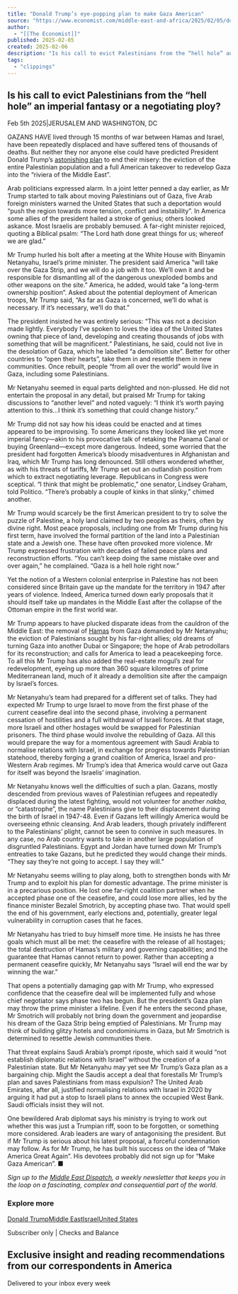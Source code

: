 ```yaml
---
title: "Donald Trump’s eye-popping plan to make Gaza American"
source: "https://www.economist.com/middle-east-and-africa/2025/02/05/donald-trumps-eye-popping-plan-to-make-gaza-american"
author:
  - "[[The Economist]]"
published: 2025-02-05
created: 2025-02-06
description: "Is his call to evict Palestinians from the “hell hole” an imperial fantasy or a negotiating ploy? | Middle East & Africa"
tags:
  - "clippings"
---
```

## Is his call to evict Palestinians from the “hell hole” an imperial fantasy or a negotiating ploy?

Feb 5th 2025|JERUSALEM AND WASHINGTON, DC

GAZANS HAVE lived through 15 months of war between Hamas and Israel, have been repeatedly displaced and have suffered tens of thousands of deaths. But neither they nor anyone else could have predicted President Donald Trump’s [astonishing plan](https://www.economist.com/middle-east-and-africa/2025/01/23/trump-should-try-to-end-not-manage-the-middle-easts-oldest-conflicts) to end their misery: the eviction of the entire Palestinian population and a full American takeover to redevelop Gaza into the “riviera of the Middle East”.

Arab politicians expressed alarm. In a joint letter penned a day earlier, as Mr Trump started to talk about moving Palestinians out of Gaza, five Arab foreign ministers warned the United States that such a deportation would “push the region towards more tension, conflict and instability”. In America some allies of the president hailed a stroke of genius; others looked askance. Most Israelis are probably bemused. A far-right minister rejoiced, quoting a Biblical psalm: “The Lord hath done great things for us; whereof we are glad.”

Mr Trump hurled his bolt after a meeting at the White House with Binyamin Netanyahu, Israel’s prime minister. The president said America “will take over the Gaza Strip, and we will do a job with it too. We’ll own it and be responsible for dismantling all of the dangerous unexploded bombs and other weapons on the site.” America, he added, would take “a long-term ownership position”. Asked about the potential deployment of American troops, Mr Trump said, “As far as Gaza is concerned, we’ll do what is necessary. If it’s necessary, we’ll do that.”

The president insisted he was entirely serious: “This was not a decision made lightly. Everybody I’ve spoken to loves the idea of the United States owning that piece of land, developing and creating thousands of jobs with something that will be magnificent.” Palestinians, he said, could not live in the desolation of Gaza, which he labelled “a demolition site”. Better for other countries to “open their hearts”, take them in and resettle them in new communities. Once rebuilt, people “from all over the world” would live in Gaza, including some Palestinians.

Mr Netanyahu seemed in equal parts delighted and non-plussed. He did not entertain the proposal in any detail, but praised Mr Trump for taking discussions to “another level” and noted vaguely: “I think it’s worth paying attention to this…I think it’s something that could change history.”

Mr Trump did not say how his ideas could be enacted and at times appeared to be improvising. To some Americans they looked like yet more imperial fancy—akin to his provocative talk of retaking the Panama Canal or buying Greenland—except more dangerous. Indeed, some worried that the president had forgotten America’s bloody misadventures in Afghanistan and Iraq, which Mr Trump has long denounced. Still others wondered whether, as with his threats of tariffs, Mr Trump set out an outlandish position from which to extract negotiating leverage. Republicans in Congress were sceptical. “I think that might be problematic,” one senator, Lindsey Graham, told Politico. “There’s probably a couple of kinks in that slinky,” chimed another.

Mr Trump would scarcely be the first American president to try to solve the puzzle of Palestine, a holy land claimed by two peoples as theirs, often by divine right. Most peace proposals, including one from Mr Trump during his first term, have involved the formal partition of the land into a Palestinian state and a Jewish one. These have often provoked more violence. Mr Trump expressed frustration with decades of failed peace plans and reconstruction efforts. “You can’t keep doing the same mistake over and over again,” he complained. “Gaza is a hell hole right now.”

Yet the notion of a Western colonial enterprise in Palestine has not been considered since Britain gave up the mandate for the territory in 1947 after years of violence. Indeed, America turned down early proposals that it should itself take up mandates in the Middle East after the collapse of the Ottoman empire in the first world war.

Mr Trump appears to have plucked disparate ideas from the cauldron of the Middle East: the removal of [Hamas](https://www.economist.com/middle-east-and-africa/2025/01/29/hamas-talks-a-big-game-but-is-in-chaos) from Gaza demanded by Mr Netanyahu; the eviction of Palestinians sought by his far-right allies; old dreams of turning Gaza into another Dubai or Singapore; the hope of Arab petrodollars for its reconstruction; and calls for America to lead a peacekeeping force. To all this Mr Trump has also added the real-estate mogul’s zeal for redevelopment, eyeing up more than 360 square kilometres of prime Mediterranean land, much of it already a demolition site after the campaign by Israel’s forces.

Mr Netanyahu’s team had prepared for a different set of talks. They had expected Mr Trump to urge Israel to move from the first phase of the current ceasefire deal into the second phase, involving a permanent cessation of hostilities and a full withdrawal of Israeli forces. At that stage, more Israeli and other hostages would be swapped for Palestinian prisoners. The third phase would involve the rebuilding of Gaza. All this would prepare the way for a momentous agreement with Saudi Arabia to normalise relations with Israel, in exchange for progress towards Palestinian statehood, thereby forging a grand coalition of America, Israel and pro-Western Arab regimes. Mr Trump’s idea that America would carve out Gaza for itself was beyond the Israelis’ imagination.

Mr Netanyahu knows well the difficulties of such a plan. Gazans, mostly descended from previous waves of Palestinian refugees and repeatedly displaced during the latest fighting, would not volunteer for another *nakba*, or “catastrophe”, the name Palestinians give to their displacement during the birth of Israel in 1947-48. Even if Gazans left willingly America would be overseeing ethnic cleansing. And Arab leaders, though privately indifferent to the Palestinians’ plight, cannot be seen to connive in such measures. In any case, no Arab country wants to take in another large population of disgruntled Palestinians. Egypt and Jordan have turned down Mr Trump’s entreaties to take Gazans, but he predicted they would change their minds. “They say they’re not going to accept. I say they will.”

Mr Netanyahu seems willing to play along, both to strengthen bonds with Mr Trump and to exploit his plan for domestic advantage. The prime minister is in a precarious position. He lost one far-right coalition partner when he accepted phase one of the ceasefire, and could lose more allies, led by the finance minister Bezalel Smotrich, by accepting phase two. That would spell the end of his government, early elections and, potentially, greater legal vulnerability in corruption cases that he faces.

Mr Netanyahu has tried to buy himself more time. He insists he has three goals which must all be met: the ceasefire with the release of all hostages; the total destruction of Hamas’s military and governing capabilities; and the guarantee that Hamas cannot return to power. Rather than accepting a permanent ceasefire quickly, Mr Netanyahu says “Israel will end the war by winning the war.”

That opens a potentially damaging gap with Mr Trump, who expressed confidence that the ceasefire deal will be implemented fully and whose chief negotiator says phase two has begun. But the president’s Gaza plan may throw the prime minister a lifeline. Even if he enters the second phase, Mr Smotrich will probably not bring down the government and jeopardise his dream of the Gaza Strip being emptied of Palestinians. Mr Trump may think of building glitzy hotels and condominiums in Gaza, but Mr Smotrich is determined to resettle Jewish communities there.

That threat explains Saudi Arabia’s prompt riposte, which said it would “not establish diplomatic relations with Israel” without the creation of a Palestinian state. But Mr Netanyahu may yet see Mr Trump’s Gaza plan as a bargaining chip. Might the Saudis accept a deal that forestalls Mr Trump’s plan and saves Palestinians from mass expulsion? The United Arab Emirates, after all, justified normalising relations with Israel in 2020 by arguing it had put a stop to Israeli plans to annex the occupied West Bank. Saudi officials insist they will not.

One bewildered Arab diplomat says his ministry is trying to work out whether this was just a Trumpian riff, soon to be forgotten, or something more considered. Arab leaders are wary of antagonising the president. But if Mr Trump is serious about his latest proposal, a forceful condemnation may follow. As for Mr Trump, he has built his success on the idea of “Make America Great Again”. His devotees probably did not sign up for “Make Gaza American”. ■

*Sign up to the [Middle East Dispatch](https://www.economist.com/newsletters/middle-east-dispatch), a weekly newsletter that keeps you in the loop on a fascinating, complex and consequential part of the world.*

### Explore more

[Donald Trump](https://www.economist.com/topics/donald-trump)[Middle East](https://www.economist.com/topics/middle-east)[Israel](https://www.economist.com/topics/israel)[United States](https://www.economist.com/topics/united-states)

Subscriber only | Checks and Balance

## Exclusive insight and reading recommendations from our correspondents in America

Delivered to your inbox every week